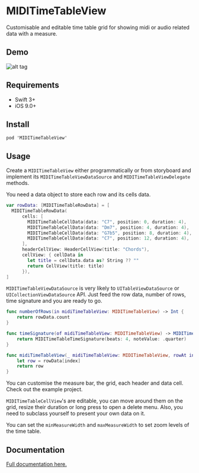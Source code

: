 MIDITimeTableView
===

Customisable and editable time table grid for showing midi or audio related data with a measure.

Demo
----

![alt tag](https://github.com/cemolcay/MIDITimeTableView/raw/master/demo.gif)

Requirements
----

- Swift 3+
- iOS 9.0+

Install
----

```
pod 'MIDITimeTableView'
```

Usage
----

Create a `MIDITimeTableView` either programmatically or from storyboard and implement its `MIDITimeTableViewDataSource` and `MIDITimeTableViewDelegate` methods.
  
You need a data object to store each row and its cells data.

``` swift
var rowData: [MIDITimeTableRowData] = [
  MIDITimeTableRowData(
	  cells: [
	    MIDITimeTableCellData(data: "C7", position: 0, duration: 4),
	    MIDITimeTableCellData(data: "Dm7", position: 4, duration: 4),
	    MIDITimeTableCellData(data: "G7b5", position: 8, duration: 4),
	    MIDITimeTableCellData(data: "C7", position: 12, duration: 4),
	  ],
	  headerCellView: HeaderCellView(title: "Chords"),
	  cellView: { cellData in
	    let title = cellData.data as? String ?? ""
	    return CellView(title: title)
	  }),
]
```

`MIDITimeTableViewDataSource` is very likely to `UITableViewDataSource` or `UICollectionViewDataSource` API. Just feed the row data, number of rows, time signature and you are ready to go.

``` swift
func numberOfRows(in midiTimeTableView: MIDITimeTableView) -> Int {
	return rowData.count
}

func timeSignature(of midiTimeTableView: MIDITimeTableView) -> MIDITimeTableTimeSignature {
	return MIDITimeTableTimeSignature(beats: 4, noteValue: .quarter)
}

func midiTimeTableView(_ midiTimeTableView: MIDITimeTableView, rowAt index: Int) -> MIDITimeTableRowData {
	let row = rowData[index]
	return row
}
```
  
You can customise the measure bar, the grid, each header and data cell. Check out the example project.

`MIDITimeTableCellView`'s are editable, you can move around them on the grid, resize their duration or long press to open a delete menu. Also, you need to subclass yourself to present your own data on it.
  
You can set the `minMeasureWidth` and `maxMeasureWidth` to set zoom levels of the time table.

Documentation
----

[Full documentation here.](http://cemolcay.github.io/MIDITimeTableView)
